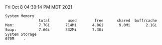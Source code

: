 Fri Oct  8 04:30:14 PM MDT 2021
```bash
System Memory
               total        used        free      shared  buff/cache   available
Mem:           7.7Gi       714Mi       4.8Gi       9.0Mi       2.1Gi       6.7Gi
Swap:          7.6Gi       332Mi       7.3Gi
System Storage
670M	.
```
